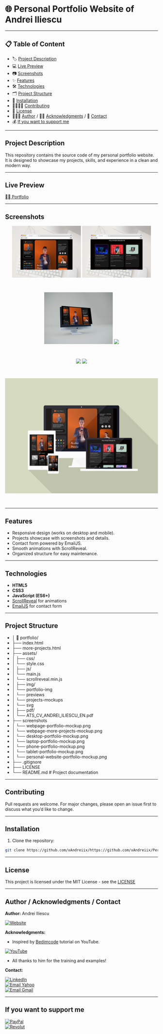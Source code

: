 # 🌐 Personal Portfolio Website of Andrei Iliescu

---

## 📋 Table of Content
- 🏷️ [Project Description](#project-description)
- 💻 [Live Preview](#live-preview)
- 📷 [Screenshots](#screenshots)
- ✨ [Features](#features)
- 🛠️ [Technologies](#technologies)
- 🗂️ [Project Structure](#project-structure)
- 💾 [Installation](#installation)
- 🫱🏻‍🫲🏼 [Contributing](#contributing)
- 📜 [License](#license)
- 👨🏻‍💻 [Author](#author--acknowledgments--contact) / 🙏🏻 [Acknowledgments](#author--acknowledgments--contact) / 📩 [Contact](#author--acknowledgments--contact)
- 💰 [If you want to support me](#if-you-want-to-support-me)

---

## Project Description
This repository contains the source code of my personal portfolio website.  
It is designed to showcase my projects, skills, and experience in a clean and modern way.
<!-- ## Badges -->

---

## Live Preview
[⛓️‍💥 Portfolio](https://andrei-iliescu-portfolio.netlify.app/)

---
## Screenshots
<p align="center">
   <img src="screenshots/webpage-portfolio-mockup.png" width="45%">
   <img src="screenshots/webpage-more-projects-mockup.png" width="45%">
</p>

<br>

<p align="center">
   <img src="screenshots/desktop-portfolio-mockup.png" width="45%">
   <img src="screenshots/laptop-portfolio-mockup.png" width="45%">
</p>

<br>

<p align="center">
   <img src="screenshots/phone-portfolio-mockup.png" width="45%">
   <img src="screenshots/tablet-portfolio-mockup.png" width="45%">
</p>

<br>

<p align="center">
   <img src="screenshots/personal-website-portfolio-mockup.png" width="600">
</p>

<br>

---

## Features
- Responsive design (works on desktop and mobile).
- Projects showcase with screenshots and details.
- Contact form powered by EmailJS.
- Smooth animations with ScrollReveal.
- Organized structure for easy maintenance.

---

## Technologies
- **HTML5**
- **CSS3**
- **JavaScript (ES6+)**
- [ScrollReveal](https://scrollrevealjs.org/) for animations
- [EmailJS](https://www.emailjs.com/) for contact form

---

## Project Structure
- │ 📁 portfolio/
- ├── index.html
- ├── more-projects.html
- ├── assets/
- │ ├── css/
- │   └── style.css
- │ ├── js/
- │   └── main.js
- │   └── scrollreveal.min.js
- │ ├── img/
- │   └── portfolio-img
- │   └── previews
- │   └── projects-mockups
- │   └── svg
- │ ├── pdf/
- │   └── ATS_CV_ANDREI_ILIESCU_EN.pdf
- ├── screenshots
- │   └── webpage-portfolio-mockup.png
- │   └── webpage-more-projects-mockup.png
- │   └── desktop-portfolio-mockup.png
- │   └── laptop-portfolio-mockup.png
- │   └── phone-portfolio-mockup.png
- │   └── tablet-portfolio-mockup.png
- │   └── personal-website-portfolio-mockup.png
- ├── .gitignore
- ├── LICENSE
- └── README.md # Project documentation
<!-- ## Requirements -->
<!-- ## Usage -->
<!-- ## Configuration -->
<!-- ## Running tests -->
<!-- ## Deployment -->
<!-- ## Notes -->
<!-- ## Road Map -->
<!-- ## FAQ -->

---

## Contributing
Pull requests are welcome.
For major changes, please open an issue first to discuss what you’d like to change.
<!-- ## Changelog -->

---

## Installation
1. Clone the repository:
```bash
git clone https://github.com/xAndreiix/https://github.com/xAndreiix/Personal_Portfolio_Website
```

---

## License
This project is licensed under the MIT License - see the [LICENSE](LICENSE)

---

## Author / Acknowledgments / Contact
**Author:** 
Andrei Iliescu

[![Website](https://img.shields.io/badge/Website-PORTFOLIO-gold?style=for-the-badge&logo=about-dot-me&logoColor=white)](https://andrei-iliescu-portfolio.netlify.app/)

**Acknowledgments:**  
- Inspired by [Bedimcode](https://www.youtube.com/@Bedimcode) tutorial on YouTube.

[![YouTube](https://img.shields.io/badge/YouTube-FF0000?style=for-the-badge&logo=YouTube&logoColor=white)](https://www.youtube.com/watch?v=vHxVWdMUYo0&t=595s&ab_channel=Bedimcode)
- All thanks to him for the training and examples!

**Contact:**  

[![LinkedIn](https://img.shields.io/badge/LinkedIn-0077B5?style=for-the-badge&logo=linkedin&logoColor=white)](https://linkedin.com/in/andrei-iliescu-aa7910214)<br>
[![Email Yahoo](https://img.shields.io/badge/Email-andrey_iliescu%40yahoo.com-6001D2?style=for-the-badge&logoColor=white)](mailto:andrey_iliescu@yahoo.com)<br>
[![Email Gmail](https://img.shields.io/badge/Gmail-andrei.iliescu13102000%40gmail.com-D14836?style=for-the-badge&logo=gmail&logoColor=white)](mailto:andrei.iliescu13102000@gmail.com)

---

## If you want to support me
[![PayPal](https://img.shields.io/badge/PayPal-xAndreiix-00457C?style=for-the-badge&logo=paypal&logoColor=white)](https://paypal.me/xAndreiix)<br>
[![Revolut](https://img.shields.io/badge/Revolut-xAndreiix-001B2E?style=for-the-badge&logoColor=white)](https://revolut.me/xandreiix)
